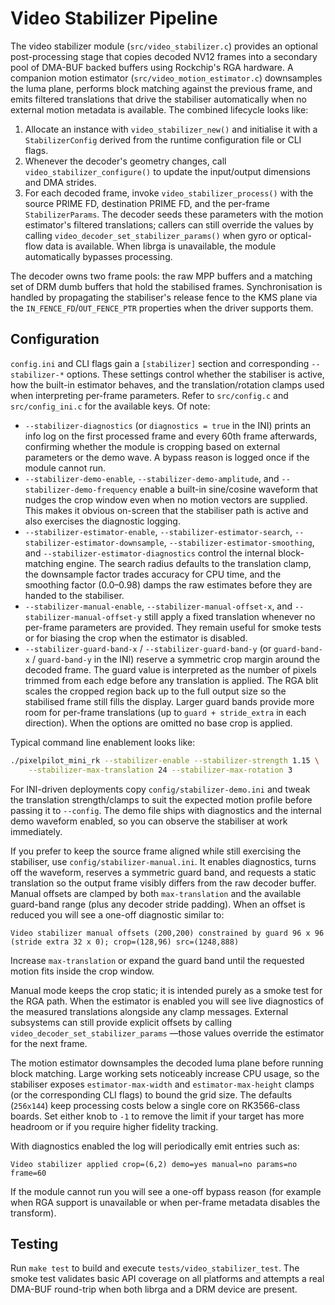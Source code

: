# Video Stabilizer Pipeline

The video stabilizer module (`src/video_stabilizer.c`) provides an optional
post-processing stage that copies decoded NV12 frames into a secondary pool of
DMA-BUF backed buffers using Rockchip's RGA hardware. A companion motion
estimator (`src/video_motion_estimator.c`) downsamples the luma plane, performs
block matching against the previous frame, and emits filtered translations that
drive the stabiliser automatically when no external motion metadata is
available. The combined lifecycle looks like:

1. Allocate an instance with `video_stabilizer_new()` and initialise it with a
   `StabilizerConfig` derived from the runtime configuration file or CLI
   flags.
2. Whenever the decoder's geometry changes, call
   `video_stabilizer_configure()` to update the input/output dimensions and
   DMA strides.
3. For each decoded frame, invoke `video_stabilizer_process()` with the source
   PRIME FD, destination PRIME FD, and the per-frame `StabilizerParams`. The
   decoder seeds these parameters with the motion estimator's filtered
   translations; callers can still override the values by calling
   `video_decoder_set_stabilizer_params()` when gyro or optical-flow data is
   available. When librga is unavailable, the module automatically bypasses
   processing.

The decoder owns two frame pools: the raw MPP buffers and a matching set of
DRM dumb buffers that hold the stabilised frames. Synchronisation is handled by
propagating the stabiliser's release fence to the KMS plane via the
`IN_FENCE_FD`/`OUT_FENCE_PTR` properties when the driver supports them.

## Configuration

`config.ini` and CLI flags gain a `[stabilizer]` section and corresponding
`--stabilizer-*` options. These settings control whether the stabiliser is
active, how the built-in estimator behaves, and the translation/rotation clamps
used when interpreting per-frame parameters. Refer to `src/config.c` and
`src/config_ini.c` for the available keys. Of note:

* `--stabilizer-diagnostics` (or `diagnostics = true` in the INI) prints an
  info log on the first processed frame and every 60th frame afterwards,
  confirming whether the module is cropping based on external parameters or
  the demo wave. A bypass reason is logged once if the module cannot run.
* `--stabilizer-demo-enable`, `--stabilizer-demo-amplitude`, and
  `--stabilizer-demo-frequency` enable a built-in sine/cosine waveform that
  nudges the crop window even when no motion vectors are supplied. This makes
  it obvious on-screen that the stabiliser path is active and also exercises
  the diagnostic logging.
* `--stabilizer-estimator-enable`, `--stabilizer-estimator-search`,
  `--stabilizer-estimator-downsample`, `--stabilizer-estimator-smoothing`, and
  `--stabilizer-estimator-diagnostics` control the internal block-matching
  engine. The search radius defaults to the translation clamp, the downsample
  factor trades accuracy for CPU time, and the smoothing factor (0.0–0.98)
  damps the raw estimates before they are handed to the stabiliser.
* `--stabilizer-manual-enable`, `--stabilizer-manual-offset-x`, and
  `--stabilizer-manual-offset-y` still apply a fixed translation whenever no
  per-frame parameters are provided. They remain useful for smoke tests or for
  biasing the crop when the estimator is disabled.
* `--stabilizer-guard-band-x` / `--stabilizer-guard-band-y` (or
  `guard-band-x` / `guard-band-y` in the INI) reserve a symmetric crop margin
  around the decoded frame. The guard value is interpreted as the number of
  pixels trimmed from each edge before any translation is applied. The RGA blit
  scales the cropped region back up to the full output size so the stabilised
  frame still fills the display. Larger guard bands provide more room for
  per-frame translations (up to `guard + stride_extra` in each direction). When
  the options are omitted no base crop is applied.

Typical command line enablement looks like:

```sh
./pixelpilot_mini_rk --stabilizer-enable --stabilizer-strength 1.15 \
    --stabilizer-max-translation 24 --stabilizer-max-rotation 3
```

For INI-driven deployments copy `config/stabilizer-demo.ini` and tweak the
translation strength/clamps to suit the expected motion profile before passing
it to `--config`. The demo file ships with diagnostics and the internal demo
waveform enabled, so you can observe the stabiliser at work immediately.

If you prefer to keep the source frame aligned while still exercising the
stabiliser, use `config/stabilizer-manual.ini`. It enables diagnostics, turns
off the waveform, reserves a symmetric guard band, and requests a static
translation so the output frame visibly differs from the raw decoder buffer.
Manual offsets are clamped by both `max-translation` and the available
guard-band range (plus any decoder stride padding). When an offset is reduced
you will see a one-off diagnostic similar to:

```
Video stabilizer manual offsets (200,200) constrained by guard 96 x 96 (stride extra 32 x 0); crop=(128,96) src=(1248,888)
```

Increase `max-translation` or expand the guard band until the requested motion
fits inside the crop window.

Manual mode keeps the crop static; it is intended purely as a smoke test for
the RGA path. When the estimator is enabled you will see live diagnostics of
the measured translations alongside any clamp messages. External subsystems can
still provide explicit offsets by calling `video_decoder_set_stabilizer_params`
—those values override the estimator for the next frame.

The motion estimator downsamples the decoded luma plane before running block
matching. Large working sets noticeably increase CPU usage, so the stabiliser
exposes `estimator-max-width` and `estimator-max-height` clamps (or the
corresponding CLI flags) to bound the grid size. The defaults (`256x144`) keep
processing costs below a single core on RK3566-class boards. Set either knob to
`-1` to remove the limit if your target has more headroom or if you require
higher fidelity tracking.

With diagnostics enabled the log will periodically emit entries such as:

```
Video stabilizer applied crop=(6,2) demo=yes manual=no params=no frame=60
```

If the module cannot run you will see a one-off bypass reason (for example when
RGA support is unavailable or when per-frame metadata disables the transform).

## Testing

Run `make test` to build and execute `tests/video_stabilizer_test`. The smoke
test validates basic API coverage on all platforms and attempts a real DMA-BUF
round-trip when both librga and a DRM device are present.
